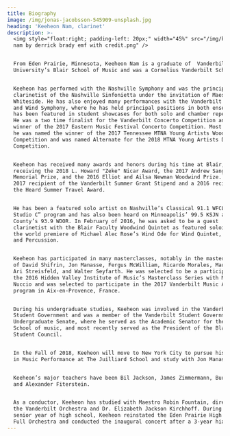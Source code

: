 ```yaml
---
title: Biography
image: /img/jonas-jacobsson-545909-unsplash.jpg
heading: 'Keeheon Nam, clarinet'
description: >-
  <img style="float:right; padding-left: 20px;" width="45%" src="/img/keeheon
  nam by derrick brady emf with credit.png" />


  From Eden Prairie, Minnesota, Keeheon Nam is a graduate of  Vanderbilt
  University’s Blair School of Music and was a Cornelius Vanderbilt Scholar. 


  Keeheon has performed with the Nashville Symphony and was the principal
  clarinetist of the Nashville Sinfonietta under the invitation of Maestro Dean
  Whiteside. He has also enjoyed many performances with the Vanderbilt Orchestra
  and Wind Symphony, where he has held principal positions in both ensembles. He
  has been featured in student showcases for both solo and chamber repertoire.
  He was a two time finalist for the Vanderbilt Concerto Competition and was a
  winner of the 2017 Eastern Music Festival Concerto Competition. Most recently,
  he was named the winner of the 2017 Tennessee MTNA Young Artists Woodwind
  Competition and was named Alternate for the 2018 MTNA Young Artists Division
  Competition. 


  Keeheon has received many awards and honors during his time at Blair,
  receiving the 2018 L. Howard "Zeke" Nicar Award, the 2017 Andrew Sang Han
  Memorial Prize, and the 2016 Elliot and Ailsa Newman Woodwind Prize. He was a
  2017 recipient of the Vanderbilt Summer Grant Stipend and a 2016 recipient of
  the Heard Summer Travel Award.


  He has been a featured solo artist on Nashville’s Classical 91.1 WFCL “Live in
  Studio C” program and has also been heard on Minneapolis’ 99.5 KSJN and Door
  County’s 93.9 WDOR. In February of 2016, he was asked to be a guest
  clarinetist with the Blair Faculty Woodwind Quintet as featured soloists in
  the world premiere of Michael Alec Rose’s Wind Ode for Wind Quintet, Strings,
  and Percussion.


  Keeheon has participated in many masterclasses, notably in the masterclasses
  of David Shifrin, Jon Manasse, Fergus McWilliam, Ricardo Morales, Mark Nuccio,
  Ari Streisfeld, and Walter Seyfarth. He was selected to be a participant in
  the 2016 Hidden Valley Institute of Music’s Masterclass Series with Mark
  Nuccio and was selected to participate in the 2017 Vanderbilt Music Académie
  program in Aix-en-Provence, France.


  During his undergraduate studies, Keeheon was involved in the Vanderbilt
  Student Government and was a member of the Vanderbilt Student Government
  Undergraduate Senate, where he served as the Academic Senator for the Blair
  School of music, and most recently served as the President of the Blair
  Student Council. 


  In the Fall of 2018, Keeheon will move to New York City to pursue his Master's
  in Music Performance at The Juilliard School and study with Jon Manasse. 


  Keeheon’s major teachers have been Bil Jackson, James Zimmermann, Burt Hara,
  and Alexander Fiterstein.


  As a conductor, Keeheon has studied with Maestro Robin Fountain, director of
  the Vanderbilt Orchestra and Dr. Elizabeth Jackson Kirchhoff. During his
  senior year of high school, Keeheon reinstated the Eden Prairie High School
  Full Orchestra and conducted the inaugural concert after a 3-year hiatus.
---
```


